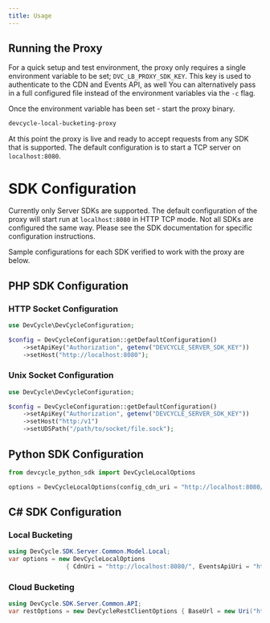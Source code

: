 ```yaml
---
title: Usage
---
```


## Running the Proxy

For a quick setup and test environment, the proxy only requires a single environment variable to be set; `DVC_LB_PROXY_SDK_KEY`. 
This key is used to authenticate to the CDN and Events API, as well 
You can alternatively pass in a full configured file instead of the environment variables via the `-c` flag.

Once the environment variable has been set - start the proxy binary.

```bash
devcycle-local-bucketing-proxy
```

At this point the proxy is live and ready to accept requests from any SDK that is supported. The default configuration 
is to start a TCP server on `localhost:8080`.

# SDK Configuration

Currently only Server SDKs are supported. The default configuration of the proxy will start run at `localhost:8080` 
in HTTP TCP mode.
Not all SDKs are configured the same way. Please see the SDK documentation for specific configuration instructions.

Sample configurations for each SDK verified to work with the proxy are below.

## PHP SDK Configuration

### HTTP Socket Configuration
```php
use DevCycle\DevCycleConfiguration;

$config = DevCycleConfiguration::getDefaultConfiguration()
    ->setApiKey("Authorization", getenv("DEVCYCLE_SERVER_SDK_KEY"))
    ->setHost("http://localhost:8080");
```

### Unix Socket Configuration

```php
use DevCycle\DevCycleConfiguration;

$config = DevCycleConfiguration::getDefaultConfiguration()
    ->setApiKey("Authorization", getenv("DEVCYCLE_SERVER_SDK_KEY"))
    ->setHost("http:/v1")
    ->setUDSPath("/path/to/socket/file.sock");
```


## Python SDK Configuration

```python
from devcycle_python_sdk import DevCycleLocalOptions

options = DevCycleLocalOptions(config_cdn_uri = "http://localhost:8080/", events_api_uri = "http://localhost:8080/")
```

## C# SDK Configuration

### Local Bucketing

```csharp
using DevCycle.SDK.Server.Common.Model.Local;
var options = new DevCycleLocalOptions
                { CdnUri = "http://localhost:8080/", EventsApiUri = "http://localhost:8080/" };
```

### Cloud Bucketing

```csharp
using DevCycle.SDK.Server.Common.API;
var restOptions = new DevCycleRestClientOptions { BaseUrl = new Uri("http://localhost:8080/") };
```